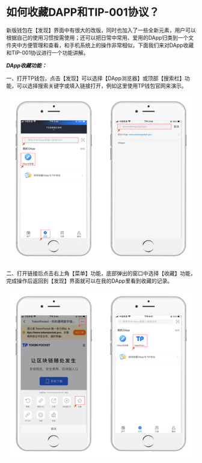 # 如何收藏DAPP和TIP-001协议？

新版钱包在【发现】界面中有很大的改版，同时也加入了一些全新元素，用户可以根据自己的使用习惯按需使用；还可以把日常中常用、爱用的DApp归类到一个文件夹中方便管理和查看，和手机系统上的操作非常相似，下面我们来对DApp收藏和TIP-001协议进行一个功能讲解。

_**DApp收藏功能：**_

一、打开TP钱包，点击【发现】可以选择【DApp浏览器】或顶部【搜索栏】功能，可以选择搜索关键字或填入链接打开，例如这里使用TP钱包官网来演示。

![](<../../.gitbook/assets/1 (21) (1).png>)

二、打开链接后点击右上角【菜单】功能，底部弹出的窗口中选择【收藏】功能，完成操作后返回到【发现】界面就可以在我的DApp里看到收藏的记录。

![](<../../.gitbook/assets/2 (18).png>)
